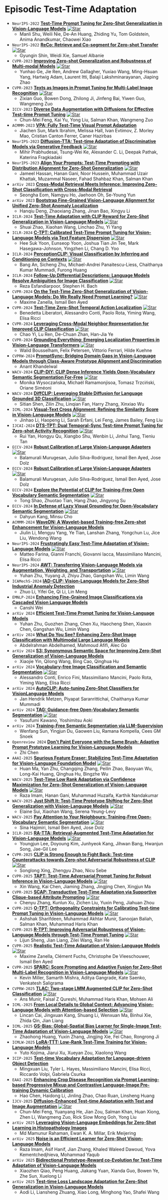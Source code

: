 # Episodic Test-Time Adaptation

* `NeurIPS-2022` **[Test-Time Prompt Tuning for Zero-Shot Generalization in Vision-Language Models](https://arxiv.org/pdf/2209.07511)** [![Star](https://img.shields.io/github/stars/azshue/TPT.svg?style=social&label=Star)](https://github.com/azshue/TPT)
    * Manli Shu, Weili Nie, De-An Huang, Zhiding Yu, Tom Goldstein, Anima Anandkumar, Chaowei Xiao
* `NeurIPS-2022` **[ReCo: Retrieve and Co-segment for Zero-shot Transfer](https://arxiv.org/pdf/2206.07045)** [![Star](https://img.shields.io/github/stars/NoelShin/reco.svg?style=social&label=Star)](https://github.com/NoelShin/reco)
    * Gyungin Shin, Weidi Xie, Samuel Albanie
* `CVPR-2023` **[Improving Zero-shot Generalization and Robustness of Multi-modal Models](https://arxiv.org/pdf/2212.01758)** [![Star](https://img.shields.io/github/stars/gyhandy/Hierarchy-CLIP.svg?style=social&label=Star)](https://github.com/gyhandy/Hierarchy-CLIP)
    * Yunhao Ge, Jie Ren, Andrew Gallagher, Yuxiao Wang, Ming-Hsuan Yang, Hartwig Adam, Laurent Itti, Balaji Lakshminarayanan, Jiaping Zhao
* `CVPR-2023` **[Texts as Images in Prompt Tuning for Multi-Label Image Recognition](https://openaccess.thecvf.com/content/CVPR2023/papers/Guo_Texts_as_Images_in_Prompt_Tuning_for_Multi-Label_Image_Recognition_CVPR_2023_paper.pdf)** [![Star](https://img.shields.io/github/stars/guozix/TaI-DPT.svg?style=social&label=Star)](https://github.com/guozix/TaI-DPT)
    * Zixian Guo, Bowen Dong, Zhilong Ji, Jinfeng Bai, Yiwen Guo, Wangmeng Zuo
* `ICCV-2023` **[Diverse Data Augmentation with Diffusions for Effective Test-time Prompt Tuning](https://arxiv.org/pdf/2308.06038)** [![Star](https://img.shields.io/github/stars/chunmeifeng/DiffTPT.svg?style=social&label=Star)](https://github.com/chunmeifeng/DiffTPT)
    * Chun-Mei Feng, Kai Yu, Yong Liu, Salman Khan, Wangmeng Zuo
* `ACMMM-2023` **[VPA: Fully Test-Time Visual Prompt Adaptation](https://arxiv.org/pdf/2309.15251)**
    * Jiachen Sun, Mark Ibrahim, Melissa Hall, Ivan Evtimov, Z. Morley Mao, Cristian Canton Ferrer, Caner Hazirbas
* `NeurIPS-2023` **[Diffusion-TTA: Test-time Adaptation of Discriminative Models via Generative Feedback](https://arxiv.org/pdf/2311.16102)** [![Star](https://img.shields.io/github/stars/mihirp1998/Diffusion-TTA.svg?style=social&label=Star)](https://github.com/mihirp1998/Diffusion-TTA)
    * Mihir Prabhudesai, Tsung-Wei Ke, Alexander C. Li, Deepak Pathak, Katerina Fragkiadaki
* `NeurIPS-2023` **[Align Your Prompts: Test-Time Prompting with Distribution Alignment for Zero-Shot Generalization](https://arxiv.org/pdf/2311.01459)** [![Star](https://img.shields.io/github/stars/jameelhassan/PromptAlign.svg?style=social&label=Star)](https://github.com/jameelhassan/PromptAlign)
    * Jameel Hassan, Hanan Gani, Noor Hussein, Muhammad Uzair Khattak, Muzammal Naseer, Fahad Shahbaz Khan, Salman Khan
* `arXiv 2023` **[Cross-Modal Retrieval Meets Inference: Improving Zero-Shot Classification with Cross-Modal Retrieval](https://arxiv.org/pdf/2308.15273)**
    * Seongha Eom, Namgyu Ho, Jaehoon Oh, Se-Young Yun
* `arXiv 2023` **[Bootstrap Fine-Grained Vision-Language Alignment for Unified Zero-Shot Anomaly Localization](https://arxiv.org/pdf/2308.15939)**
    * Hanqiu Deng, Zhaoxiang Zhang, Jinan Bao, Xingyu Li
* `ICLR-2024` **[Test-Time Adaptation with CLIP Reward for Zero-Shot Generalization in Vision-Language Models](https://arxiv.org/pdf/2305.18010)** [![Star](https://img.shields.io/github/stars/mzhaoshuai/RLCF.svg?style=social&label=Star)](https://github.com/mzhaoshuai/RLCF)
    * Shuai Zhao, Xiaohan Wang, Linchao Zhu, Yi Yang
* `ICLR-2024` **[C-TPT: Calibrated Test-Time Prompt Tuning for Vision-Language Models via Text Feature Dispersion](https://arxiv.org/pdf/2403.14119)** [![Star](https://img.shields.io/github/stars/hee-suk-yoon/C-TPT.svg?style=social&label=Star)](https://github.com/hee-suk-yoon/C-TPT)
    * Hee Suk Yoon, Eunseop Yoon, Joshua Tian Jin Tee, Mark Hasegawa-Johnson, Yingzhen Li, Chang D. Yoo
* `ICLR-2024` **[PerceptionCLIP: Visual Classification by Inferring and Conditioning on Contexts](https://openreview.net/pdf?id=2Oiee202rd)** [![Star](https://img.shields.io/github/stars/umd-huang-lab/perceptionCLIP.svg?style=social&label=Star)](https://github.com/umd-huang-lab/perceptionCLIP)
    * Bang An, Sicheng Zhu, Michael-Andrei Panaitescu-Liess, Chaithanya Kumar Mummadi, Furong Huang
* `ICLR-2024` **[Follow-Up Differential Descriptions: Language Models Resolve Ambiguities for Image Classification](https://arxiv.org/pdf/2311.07593)** [![Star](https://img.shields.io/github/stars/BatsResearch/fudd.svg?style=social&label=Star)](https://github.com/BatsResearch/fudd)
    * Reza Esfandiarpoor, Stephen H. Bach
* `CVPR-2024` **[On the Test-Time Zero-Shot Generalization of Vision-Language Models: Do We Really Need Prompt Learning?](https://arxiv.org/pdf/2405.02266)** [![Star](https://img.shields.io/github/stars/MaxZanella/MTA.svg?style=social&label=Star)](https://github.com/MaxZanella/MTA)
    * Maxime Zanella, Ismail Ben Ayed
* `CVPR-2024` **[Test-Time Zero-Shot Temporal Action Localization](https://arxiv.org/pdf/2404.05426)** [![Star](https://img.shields.io/github/stars/benedettaliberatori/T3AL.svg?style=social&label=Star)](https://github.com/benedettaliberatori/T3AL)
    * Benedetta Liberatori, Alessandro Conti, Paolo Rota, Yiming Wang, Elisa Ricci
* `CVPR-2024` **[Leveraging Cross-Modal Neighbor Representation for Improved CLIP Classification](https://arxiv.org/pdf/2404.17753)** [![Star](https://img.shields.io/github/stars/YCaigogogo/CODER.svg?style=social&label=Star)](https://github.com/YCaigogogo/CODER)
    * Chao Yi, Lu Ren, De-Chuan Zhan, Han-Jia Ye
* `CVPR-2024` **[Grounding Everything: Emerging Localization Properties in Vision-Language Transformers](https://openaccess.thecvf.com/content/CVPR2024/papers/Bousselham_Grounding_Everything_Emerging_Localization_Properties_in_Vision-Language_Transformers_CVPR_2024_paper.pdf)** [![Star](https://img.shields.io/github/stars/WalBouss/GEM.svg?style=social&label=Star)](https://github.com/WalBouss/GEM)
    * Walid Bousselham, Felix Petersen, Vittorio Ferrari, Hilde Kuehne
* `CVPRW-2024` **[PromptSync: Bridging Domain Gaps in Vision-Language Models through Class-Aware Prototype Alignment and Discrimination](https://arxiv.org/pdf/2404.07520)**
    * Anant Khandelwal
* `WACV-2024` **[CLIP-DIY: CLIP Dense Inference Yields Open-Vocabulary Semantic Segmentation For-Free](https://arxiv.org/pdf/2309.14289)** [![Star](https://img.shields.io/github/stars/wysoczanska/clip-diy.svg?style=social&label=Star)](https://github.com/wysoczanska/clip-diy)
    * Monika Wysoczańska, Michaël Ramamonjisoa, Tomasz Trzciński, Oriane Siméoni
* `WACV-2024` **[DiffCLIP: Leveraging Stable Diffusion for Language Grounded 3D Classification](https://arxiv.org/pdf/2305.15957)** [![Star](https://img.shields.io/github/stars/SitianShen/DiffCLIP.svg?style=social&label=Star)](https://github.com/SitianShen/DiffCLIP)
    * Sitian Shen, Zilin Zhu, Linqian Fan, Harry Zhang, Xinxiao Wu
* `ICML-2024` **[Visual-Text Cross Alignment: Refining the Similarity Score in Vision-Language Models](https://arxiv.org/pdf/2406.02915)** [![Star](https://img.shields.io/github/stars/tmlr-group/WCA.svg?style=social&label=Star)](https://github.com/tmlr-group/WCA)
    * Jinhao Li, Haopeng Li, Sarah Erfani, Lei Feng, James Bailey, Feng Liu
* `IJCAI-2024` **[DTS-TPT: Dual Temporal-Sync Test-time Prompt Tuning for Zero-shot Activity Recognition](https://www.ijcai.org/proceedings/2024/0170.pdf)** [![Star](https://img.shields.io/github/stars/quhongyu/DTS-TPT.svg?style=social&label=Star)](https://github.com/quhongyu/DTS-TPT)
    * Rui Yan, Hongyu Qu, Xiangbo Shu, Wenbin Li, Jinhui Tang, Tieniu Tan
* `ECCV-2024` **[Robust Calibration of Large Vision-Language Adapters](https://arxiv.org/pdf/2407.13588)** [![Star](https://img.shields.io/github/stars/Bala93/CLIPCalib.svg?style=social&label=Star)](https://github.com/Bala93/CLIPCalib)
    * Balamurali Murugesan, Julio Silva-Rodriguez, Ismail Ben Ayed, Jose Dolz
* `ECCV-2024` **[Robust Calibration of Large Vision-Language Adapters](https://arxiv.org/pdf/2407.13588)** [![Star](https://img.shields.io/github/stars/Bala93/CLIPCalib.svg?style=social&label=Star)](https://github.com/Bala93/CLIPCalib)
    * Balamurali Murugesan, Julio Silva-Rodriguez, Ismail Ben Ayed, Jose Dolz
* `ECCV-2024` **[Explore the Potential of CLIP for Training-Free Open Vocabulary Semantic Segmentation](https://arxiv.org/pdf/2407.08268)** [![Star](https://img.shields.io/github/stars/leaves162/CLIPtrase.svg?style=social&label=Star)](https://github.com/leaves162/CLIPtrase)
    * Tong Shao, Zhuotao Tian, Hang Zhao, Jingyong Su
* `ECCV-2024` **[In Defense of Lazy Visual Grounding for Open-Vocabulary Semantic Segmentation](https://arxiv.org/pdf/2408.04961)** [![Star](https://img.shields.io/github/stars/dahyun-kang/lavg.svg?style=social&label=Star)](https://github.com/dahyun-kang/lavg)
    * Dahyun Kang, Minsu Cho
* `ACMMM-2024` **[WaveDN: A Wavelet-based Training-free Zero-shot Enhancement for Vision-Language Models](https://openreview.net/pdf?id=di99IjsY2T)**
    * Jiulin Li, Mengyu Yang, Ye Tian, Lanshan Zhang, Yongchun Lu, Jice Liu, Wendong Wang
* `NeurIPS-2024` **[Frustratingly Easy Test-Time Adaptation of Vision-Language Models](https://arxiv.org/pdf/2405.18330)** [![Star](https://img.shields.io/github/stars/FarinaMatteo/zero.svg?style=social&label=Star)](https://github.com/FarinaMatteo/zero)
    * Matteo Farina, Gianni Franchi, Giovanni Iacca, Massimiliano Mancini, Elisa Ricci
* `NeurIPS-2024` **[AWT: Transferring Vision-Language Models via Augmentation, Weighting, and Transportation](https://arxiv.org/pdf/2407.04603)** [![Star](https://img.shields.io/github/stars/MCG-NJU/AWT.svg?style=social&label=Star)](https://github.com/MCG-NJU/AWT)
    * Yuhan Zhu, Yuyang Ji, Zhiyu Zhao, Gangshan Wu, Limin Wang
* `ICAMechS-2024` **[IAD-CLIP: Vision-Language Models for Zero-Shot Industrial Anomaly Detection](https://ieeexplore.ieee.org/document/10818831)**
    * Zhuo Li, Yifei Ge, Qi Li, Lin Meng
* `EMNLP-2024` **[Enhancing Fine-Grained Image Classifications via Cascaded Vision Language Models](https://arxiv.org/pdf/2405.11301)**
    * Canshi Wei
* `arXiv 2024` **[Efficient Test-Time Prompt Tuning for Vision-Language Models](https://arxiv.org/pdf/2408.05775)**
    * Yuhan Zhu, Guozhen Zhang, Chen Xu, Haocheng Shen, Xiaoxin Chen, Gangshan Wu, Limin Wang
* `arXiv 2024` **[What Do You See? Enhancing Zero-Shot Image Classification with Multimodal Large Language Models](https://arxiv.org/pdf/2405.15668)**
    * Abdelrahman Abdelhamed, Mahmoud Afifi, Alec Go
* `arXiv 2024` **[S3: Synonymous Semantic Space for Improving Zero-Shot Generalization of Vision-Language Models](https://arxiv.org/pdf/2412.04925)**
    * Xiaojie Yin, Qilong Wang, Bing Cao, Qinghua Hu
* `arXiv 2024` **[Vocabulary-free Image Classification and Semantic Segmentation](https://arxiv.org/pdf/2404.10864)** [![Star](https://img.shields.io/github/stars/altndrr/vicss.svg?style=social&label=Star)](https://github.com/altndrr/vicss)
    * Alessandro Conti, Enrico Fini, Massimiliano Mancini, Paolo Rota, Yiming Wang, Elisa Ricci
* `arXiv 2024` **[AutoCLIP: Auto-tuning Zero-Shot Classifiers for VisionLanguage Models](https://arxiv.org/pdf/2309.16414)**
    * Jan Hendrik Metzen, Piyapat Saranrittichai, Chaithanya Kumar Mummadi
* `arXiv 2024` **[TAG: Guidance-free Open-Vocabulary Semantic Segmentation](https://arxiv.org/pdf/2403.11197)** [![Star](https://img.shields.io/github/stars/Valkyrja3607/TAG.svg?style=social&label=Star)](https://github.com/Valkyrja3607/TAG)
    * Yasufumi Kawano, Yoshimitsu Aoki
* `arXiv 2024` **[Training-Free Semantic Segmentation via LLM-Supervision](https://arxiv.org/pdf/2404.00701)**
    * Wenfang Sun, Yingjun Du, Gaowen Liu, Ramana Kompella, Cees GM Snoek
* `Openreview 2024` **[Don't Paint Everyone with the Same Brush: Adaptive Prompt Prototype Learning for Vision-Language Models](https://openreview.net/pdf?id=YG01CZDpCq)**
    * Zhi Chen
* `AAAI-2025` **[Spurious Feature Eraser: Stabilizing Test-Time Adaptation for Vision-Language Foundation Model](https://arxiv.org/pdf/2403.00376)** [![Star](https://img.shields.io/github/stars/MaHuanAAA/SEraser.svg?style=social&label=Star)](https://github.com/MaHuanAAA/SEraser)
    * Huan Ma, Yan Zhu, Changqing Zhang, Peilin Zhao, Baoyuan Wu, Long-Kai Huang, Qinghua Hu, Bingzhe Wu
* `WACV-2025` **[Test-Time Low Rank Adaptation via Confidence Maximization for Zero-Shot Generalization of Vision-Language Models](https://arxiv.org/pdf/2407.15913)** [![Star](https://img.shields.io/github/stars/Razaimam45/TTL-Test-Time-Low-Rank-Adaptation.svg?style=social&label=Star)](https://github.com/Razaimam45/TTL-Test-Time-Low-Rank-Adaptation)
    * Raza Imam, Hanan Gani, Muhammad Huzaifa, Karthik Nandakumar
* `WACV-2025` **[Just Shift It: Test-Time Prototype Shifting for Zero-Shot Generalization with Vision-Language Models](https://arxiv.org/pdf/2403.12952)** [![Star](https://img.shields.io/github/stars/elaine-sui/TPS.svg?style=social&label=Star)](https://github.com/elaine-sui/TPS)
    * Elaine Sui, Xiaohan Wang, Serena Yeung-Levy
* `WACV-2025` **[Pay Attention to Your Neighbours: Training-Free Open-Vocabulary Semantic Segmentation](https://arxiv.org/pdf/2404.08181)** [![Star](https://img.shields.io/github/stars/sinahmr/NACLIP.svg?style=social&label=Star)](https://github.com/sinahmr/NACLIP)
    * Sina Hajimiri, Ismail Ben Ayed, Jose Dolz
* `ICLR-2025` **[RA-TTA: Retrieval-Augmented Test-Time Adaptation for Vision-Language Models](https://openreview.net/pdf?id=V3zobHnS61)** [![Star](https://img.shields.io/github/stars/kaist-dmlab/RA-TTA.svg?style=social&label=Star)](https://github.com/kaist-dmlab/RA-TTA)
    * Youngjun Lee, Doyoung Kim, Junhyeok Kang, Jihwan Bang, Hwanjun Song, Jae-Gil Lee
* `CVPR-2025` **[CLIP is Strong Enough to Fight Back: Test-time Counterattacks towards Zero-shot Adversarial Robustness of CLIP](https://arxiv.org/pdf/2503.03613)** [![Star](https://img.shields.io/github/stars/Sxing2/CLIP-Test-time-Counterattacks.svg?style=social&label=Star)](https://github.com/Sxing2/CLIP-Test-time-Counterattacks)
    * Songlong Xing, Zhengyu Zhao, Nicu Sebe
* `CVPR-2025` **[TAPT: Test-Time Adversarial Prompt Tuning for Robust Inference in Vision-Language Models](https://arxiv.org/pdf/2411.13136)** [![Star](https://img.shields.io/github/stars/xinwong/TAPT.svg?style=social&label=Star)](https://github.com/xinwong/TAPT)
    * Xin Wang, Kai Chen, Jiaming Zhang, Jingjing Chen, Xingjun Ma
* `CVPR-2025` **[SCAP: Transductive Test-Time Adaptation via Supportive Clique-based Attribute Prompting](https://arxiv.org/pdf/2503.12866)** [![Star](https://img.shields.io/github/stars/zhoujiahuan1991/CVPR2025-SCAP.svg?style=social&label=Star)](https://github.com/zhoujiahuan1991/CVPR2025-SCAP)
    * Chenyu Zhang, Kunlun Xu, Zichen Liu, Yuxin Peng, Jiahuan Zhou
* `CVPR-2025` **[O-TPT: Orthogonality Constraints for Calibrating Test-time Prompt Tuning in Vision-Language Models](https://arxiv.org/pdf/2503.12096)** [![Star](https://img.shields.io/github/stars/ashshaksharifdeen/O-TPT.svg?style=social&label=Star)](https://github.com/ashshaksharifdeen/O-TPT)
    * Ashshak Sharifdeen, Muhammad Akhtar Munir, Sanoojan Baliah, Salman Khan, Muhammad Haris Khan
* `CVPR-2025` **[R-TPT: Improving Adversarial Robustness of Vision-Language Models through Test-Time Prompt Tuning](https://arxiv.org/pdf/2504.11195)** [![Star](https://img.shields.io/github/stars/TomSheng21/R-TPT.svg?style=social&label=Star)](https://github.com/TomSheng21/R-TPT)
    * Lijun Sheng, Jian Liang, Zilei Wang, Ran He
* `CVPR-2025` **[Realistic Test-Time Adaptation of Vision-Language Models](https://arxiv.org/pdf/2501.03729)** [![Star](https://img.shields.io/github/stars/MaxZanella/StatA.svg?style=social&label=Star)](https://github.com/MaxZanella/StatA)
    * Maxime Zanella, Clément Fuchs, Christophe De Vleeschouwer, Ismail Ben Ayed
* `CVPR-2025` **[SPARC: Score Prompting and Adaptive Fusion for Zero-Shot Multi-Label Recognition in Vision-Language Models](https://arxiv.org/pdf/2502.16911)** [![Star](https://img.shields.io/github/stars/kjmillerCURIS/SPARC.svg?style=social&label=Star)](https://github.com/kjmillerCURIS/SPARC)
    * Kevin Miller, Samarth Mishra, Aditya Gangrade, Kate Saenko, Venkatesh Saligrama
* `CVPRW-2025` **[TLAC: Two-stage LMM Augmented CLIP for Zero-Shot Classification](https://arxiv.org/pdf/2503.12206)** [![Star](https://img.shields.io/github/stars/ans92/TLAC.svg?style=social&label=Star)](https://github.com/ans92/TLAC)
    * Ans Munir, Faisal Z Qureshi, Muhammad Haris Khan, Mohsen Ali
* `ICML-2025` **[From Local Details to Global Context: Advancing Vision-Language Models with Attention-based Selection](https://arxiv.org/pdf/2505.13233)** [![Star](https://img.shields.io/github/stars/BIT-DA/ABS.svg?style=social&label=Star)](https://github.com/BIT-DA/ABS)
    * Lincan Cai, Jingxuan Kang, Shuang Li, Wenxuan Ma, Binhui Xie, Zhida Qin, Jian Liang
* `ICML-2025` **[GS-Bias: Global-Spatial Bias Learner for Single-Image Test-Time Adaptation of Vision-Language Models](https://arxiv.org/pdf/2507.11969)** [![Star](https://img.shields.io/github/stars/hzhxmu/GS-Bias.svg?style=social&label=Star)](https://github.com/hzhxmu/GS-Bias)
    * Zhaohong Huang, Yuxin Zhang, Jingjing Xie, Fei Chao, Rongrong Ji
* `ICMLW-2025` **[LoRA-TTT: Low-Rank Test-Time Training for Vision-Language Models](https://arxiv.org/pdf/2502.02069)**
    * Yuto Kojima, Jiarui Xu, Xueyan Zou, Xiaolong Wang
* `ICIP-2025` **[Test-time Vocabulary Adaptation for Language-driven Object Detection](https://arxiv.org/pdf/2506.00333)**
    * Mingxuan Liu, Tyler L. Hayes, Massimiliano Mancini, Elisa Ricci, Riccardo Volpi, Gabriela Csurka
* `EAAI-2025` **[Enhancing Crop Disease Recognition via Prompt Learning-based Progressive Mixup and Contrastive Language-Image Pre-training Dynamic Calibration](https://dl.acm.org/doi/10.1016/j.engappai.2025.110805)**
    * Hao Chen, Haidong Li, Jinling Zhao, Chao Ruan, Linsheng Huang
* `IJCV-2025` **[Diffusion-Enhanced Test-time Adaptation with Text and Image Augmentation](https://arxiv.org/pdf/2412.09706)** [![Star](https://img.shields.io/github/stars/chunmeifeng/DiffTPT.svg?style=social&label=Star)](https://github.com/chunmeifeng/DiffTPT)
    * Chun-Mei Feng, Yuanyang He, Jian Zou, Salman Khan, Huan Xiong, Zhen Li, Wangmeng Zuo, Rick Siow Mong Goh, Yong Liu
* `arXiv 2025` **[Leveraging Vision-Language Embeddings for Zero-Shot Learning in Histopathology Images](https://arxiv.org/pdf/2503.10731)**
    * Md Mamunur Rahaman, Ewan K. A. Millar, Erik Meijering
* `arXiv 2025` **[Noise is an Efficient Learner for Zero-Shot Vision-Language Models](https://arxiv.org/pdf/2502.06019)**
    * Raza Imam, Asif Hanif, Jian Zhang, Khaled Waleed Dawoud, Yova Kementchedjhieva, Mohammad Yaqub
* `arXiv 2025` **[Bidirectional Prototype-Reward co-Evolution for Test-Time Adaptation of Vision-Language Models](https://arxiv.org/pdf/2503.09394)**
    * Xiaozhen Qiao, Peng Huang, Jiakang Yuan, Xianda Guo, Bowen Ye, Zhe Sun, Xuelong Li
* `arXiv 2025` **[Test-time Loss Landscape Adaptation for Zero-Shot Generalization in Vision-Language Models](https://arxiv.org/pdf/2501.18864)**
    * Aodi Li, Liansheng Zhuang, Xiao Long, Minghong Yao, Shafei Wang

